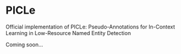 # PICLe
Official implementation of PICLe: Pseudo-Annotations for In-Context Learning in Low-Resource Named Entity Detection

Coming soon...
